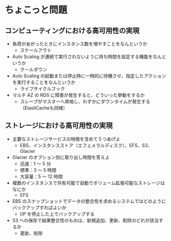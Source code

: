 # ちょこっと問題

## コンピューティングにおける高可用性の実現
- 負荷があがったときにインスタンス数を増やすことをなんというか
    - スケールアウト
- Auto Scaling が連続で実行されないように待ち時間を設定する機能をなんというか
    - クールダウン
- Auto Scaling の起動または停止時に一時的に待機させ、指定したアクションを実行することをなんというか
    - ライフサイクルフック
- マルチ AZ の RDS に障害が発生すると、どういった挙動をするか
    - スレーブがマスターへ昇格し、わずかにダウンタイムが発生する（ElastiCacheも同様）

## ストレージにおける高可用性の実現
- 主要なストレージサービスの特徴を含めて５つあげよ
    - EBS、インスタンスストア（エフェメラルディスク）、EFS、S3、Glacier
- Glacier のオプション別に取り出し時間を答えよ
    - 迅速：1 〜 5 分
    - 標準：3 〜 5 時間
    - 大容量：5 〜 12 時間
- 複数のインスタンスで共有可能で自動でボリューム拡張可能なストレージはなにか
    - EFS
- EBS のスナップショットでデータの整合性を求めるシステムではどのようにバックアップすればよいか
    - I/P を停止した上でバックアップする
- S3 への保存で結果整合性のものは、新規追加、更新、削除のどれが該当するか
    - 更新、削除
